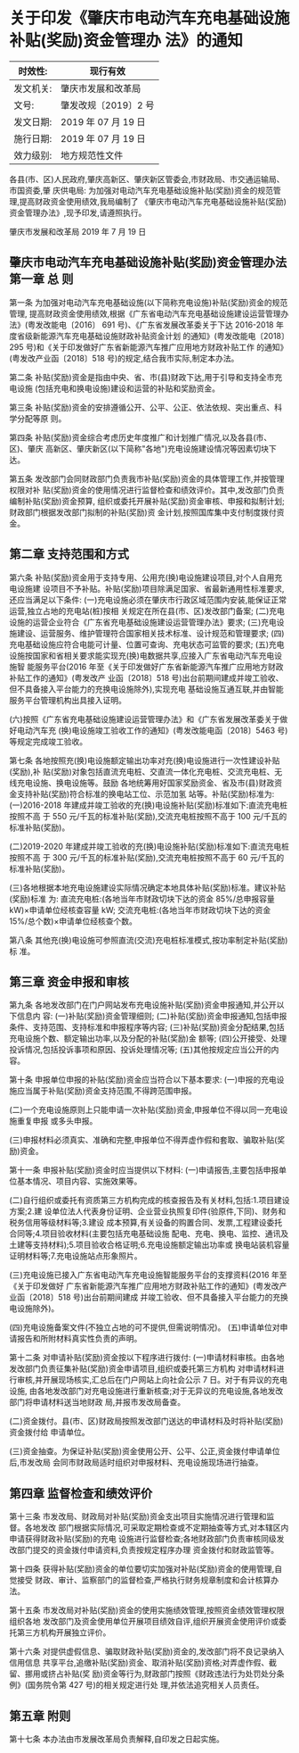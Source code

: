 # 关于印发《肇庆市电动汽车充电基础设施补贴(奖励)资金管理办 法》的通知

| 时效性:   | 现行有效             |
|------------|----------------------|
| 发文机关: | 肇庆市发展和改革局   |
| 文号:     | 肇发改规〔2019〕2 号 |
| 发文日期: | 2019 年 07 月 19 日  |
| 施行日期: | 2019 年 07 月 19 日  |
| 效力级别: | 地方规范性文件       |

各县(市、区)人民政府,肇庆高新区、肇庆新区管委会,市财政局、市交通运输局、市国资委,肇 庆供电局:
为加强对电动汽车充电基础设施补贴(奖励)资金的规范管理,提高财政资金使用绩效,我局编制了
《肇庆市电动汽车充电基础设施补贴(奖励)资金管理办法》,现予印发,请遵照执行。

肇庆市发展和改革局 2019 年 7 月 19 日

## 肇庆市电动汽车充电基础设施补贴(奖励)资金管理办法 第一章 总 则

第一条 为加强对电动汽车充电基础设施(以下简称充电设施)补贴(奖励)资金的规范管理, 提高财政资金使用绩效,根据《广东省电动汽车充电基础设施建设运营管理办法》(粤发改能电〔2016〕
691 号)、《广东省发展改革委关于下达 2016-2018 年度省级新能源汽车充电基础设施财政补贴资金计划 的通知》(粤发改能电〔2018〕295 号)和《关于印发做好广东省新能源汽车推广应用地方财政补贴工作 的通知》(粤发改产业函〔2018〕518 号)的规定,结合我市实际,制定本办法。

第二条 补贴(奖励)资金是指由中央、省、市(县)财政下达,用于引导和支持全市充电设施
(包括充电和换电设施)建设和运营的补贴和奖励资金。

第三条 补贴(奖励)资金的安排遵循公开、公平、公正、依法依规、突出重点、科学分配等原 则。

第四条 补贴(奖励)资金综合考虑历史年度推广和计划推广情况,以及各县(市、区)、肇庆 高新区、肇庆新区(以下简称"各地")充电设施建设情况等因素切块下达。

第五条 发改部门会同财政部门负责我市补贴(奖励)资金的具体管理工作,并按管理权限对补 贴(奖励)资金的使用情况进行监督检查和绩效评价。其中,发改部门负责编制补贴(奖励)资金预算, 组织或委托开展补贴(奖励)资金审核、申报和拟制计划;财政部门根据发改部门拟制的补贴(奖励)资 金计划,按照国库集中支付制度拨付资金。

## 第二章 支持范围和方式

第六条 补贴(奖励)资金用于支持专用、公用充(换)电设施建设项目,对个人自用充电设施建 设项目不予补贴。补贴(奖励)项目除满足国家、省最新通用性标准要求,还应当满足以下条件:
(一)充电设施必须在肇庆市行政区域范围内安装,能保证正常运营,独立占地的充电站(桩)按相 关规定在所在县(市、区)发改部门备案;
(二)充电设施的运营企业符合《广东省充电基础设施建设运营管理办法》要求; (三)充电设施建设、运营服务、维护管理符合国家相关技术标准、设计规范和管理要求;
(四)充电基础设施应符合电能可计量、位置可查询、充电状态可监管的要求;
(五)充电设施按国家和省相关要求能实现充(换)电数据共享,应接入广东省电动汽车充电设施智 能服务平台(2016 年至《关于印发做好广东省新能源汽车推广应用地方财政补贴工作的通知》(粤发改产 业函〔2018〕518 号)出台前期间建成并竣工验收、但不具备接入平台能力的充换电设施除外),实现充电 基础设施互通互联,并由智能服务平台管理机构出具接入证明。

(六)按照《广东省充电基础设施建设运营管理办法》和《广东省发展改革委关于做好电动汽车充
(换)电设施竣工验收工作的通知》(粤发改能电函〔2018〕5463 号)等规定完成竣工验收。

第七条 各地按照充(换)电设施额定输出功率对充(换)电设施进行一次性建设补贴(奖励),补 贴(奖励)对象包括直流充电桩、交直流一体化充电桩、交流充电桩、无线充电设施、换电设施等。鼓励 各地统筹用好国家奖励资金、省及市(县)财政资金支持补贴(奖励)符合标准的换电站工位、示范加氢 站等。补贴(奖励)标准为:
(一)2016-2018 年建成并竣工验收的充(换)电设施补贴(奖励)标准如下:直流充电桩按照不高 于 550 元/千瓦的标准补贴(奖励),交流充电桩按照不高于 100 元/千瓦的标准补贴(奖励)。

(二)2019-2020 年建成并竣工验收的充(换)电设施补贴(奖励)标准如下:直流充电桩按照不高 于 300 元/千瓦的标准补贴(奖励),交流充电桩按照不高于 60 元/千瓦的标准补贴(奖励)。

(三)各地根据本地充电设施建设实际情况确定本地具体补贴(奖励)标准。建议补贴(奖励)标准 为:
直流充电桩:(各地当年市财政切块下达的资金 85%/总申报容量 kW)×申请单位经核查容量 kW;
交流充电桩:(各地当年市财政切块下达的资金 15%/总个数)×申请单位经核查个数。

第八条 其他充(换)电设施可参照直流(交流)充电桩标准模式,按功率制定补贴(奖励)标 准。

## 第三章 资金申报和审核

第九条 各地发改部门在门户网站发布充电设施补贴(奖励)资金申报通知,并公开以下信息内 容:
(一)补贴(奖励)资金管理细则;
(二)补贴(奖励)资金申报通知,包括申报条件、支持范围、支持标准和申报程序等内容;
(三)补贴(奖励)资金分配结果,包括充电设施个数、额定输出功率,以及分配的补贴(奖励)金 额等;
(四)公开接受、处理投诉情况,包括投诉事项和原因、投诉处理情况等;
(五)其他按规定应当公开的内容。

第十条 申报单位申报的补贴(奖励)资金应当符合以下基本要求:
(一)申报的充电设施应当属于补贴(奖励)资金支持范围,不得跨范围申报。

(二)一个充电设施原则上只能申请一次补贴(奖励)资金,申报单位不得以同一充电设施重复申报 或多头申报。

(三)申报材料必须真实、准确和完整,申报单位不得弄虚作假和套取、骗取补贴(奖励)资金。

第十一条 申报补贴(奖励)资金时应当提供以下材料:
(一)申请报告,主要包括申报单位基本情况、项目内容、实施效果等。

(二)自行组织或委托有资质第三方机构完成的核查报告及有关材料,包括:1.项目建设方案;2.建 设单位法人代表身份证明、企业营业执照复印件(验原件,下同)、财务和税务信用等级材料等;3.建设 成本预算,有关设备的购置合同、发票,工程建设委托合同等;4.项目验收材料(主要包括充电基础设施 配电、充电、换电、监控、通讯及土建等支持材料);5.项目验收合格证明;6.充电设施额定输出功率或 换电站装机容量证明材料等;7.充电设施站点形象照片。

(三)充电设施已接入广东省电动汽车充电设施智能服务平台的支撑资料(2016 年至《关于印发做好 广东省新能源汽车推广应用地方财政补贴工作的通知》(粤发改产业函〔2018〕518 号)出台前期间建成 并竣工验收、但不具备接入平台能力的充换电设施除外)。

(四)充电设施备案文件(不独立占地的可不提供,但需说明情况)。 (五)申请单位对申请报告和所附材料真实性负责的声明。

第十二条 对申请补贴(奖励)资金按以下程序进行拨付:
(一)申请材料审核。由各地发改部门负责征集补贴(奖励)资金申请项目,组织或委托第三方机构 对申请材料进行审核,并开展现场核实,汇总后在门户网站上向社会公示 7 日。对于有异议的充电设施, 由各地发改部门对充电设施进行重新核查;对于无异议的充电设施,各地发改部门将申请材料送当地财政 局,并报市发改局备查。

(二)资金拨付。县(市、区)财政局按照发改部门送达的申请材料及时将补贴(奖励)资金拨付给 申请单位。

(三)资金抽查。为保证补贴(奖励)资金使用公开、公平、公正,资金拨付申请单位后,市发改局 会同市财政局适时组织对申报材料、充电设施现场进行抽查。

## 第四章 监督检查和绩效评价

第十三条 市发改局、财政局对补贴(奖励)资金支出项目实施情况进行管理和监督。各地发改 部门根据实际情况,可采取定期检查或不定期抽查等方式,对本辖区内申请获得财政补贴(奖励)的充电 设施进行监督检查;各地财政部门负责审核同级发改部门提交的资金拨付申请资料,负责按规定程序办理 资金拨付和财政监管等。

第十四条 获得补贴(奖励)资金的单位要切实加强对补贴(奖励)资金的使用管理,自觉接受 财政、审计、监察部门的监督检查,严格执行财务规章制度和会计核算办法。

第十五条 市发改局对补贴(奖励)资金的使用实施绩效管理,按照资金绩效管理权限组织各地 发改部门及资金使用单位开展项目绩效自评,组织开展资金使用评价或委托第三方机构开展独立评价。

第十六条 对提供虚假信息、骗取财政补贴(奖励)资金的,发改部门将不良记录纳入信用信息 共享平台,追缴补贴(奖励)资金、取消补贴(奖励)资格;对弄虚作假、截留、挪用或挤占补贴(奖 励)资金等行为,财政部门按照《财政违法行为处罚处分条例》(国务院令第 427 号)的相关规定进行处 理,并依法追究相关人员责任。

## 第五章 附则

第十七条 本办法由市发展改革局负责解释,自印发之日起实施。